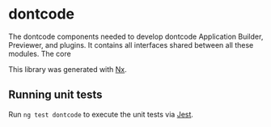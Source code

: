 # dontcode

The dontcode components needed to develop dontcode Application Builder, Previewer, and plugins.
It contains all interfaces shared between all these modules. The core

This library was generated with [Nx](https://nx.dev).

## Running unit tests

Run `ng test dontcode` to execute the unit tests via [Jest](https://jestjs.io).
